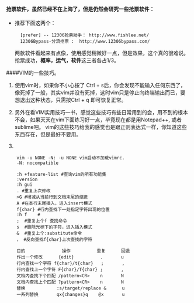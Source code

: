 #### 抢票软件，虽然已经不在上海了，但是仍然会研究一些抢票软件： 
- 推荐下面这两个： 

        [prefer] -- 12306抢票助手： http://www.fishlee.net/  
        12306Bypass-分流抢票 :  http://www.12306bypass.com/  

    两款软件看起来有点像，使用感觉稍微好一点，但是效果，这个真的很难说。 
抢票成功，**概率，运气，软件**这三者各占1/3。  

####VIM的一些技巧。 
1. 使用vim时，如果你不小心按了 Ctrl + s后，你会发现不能输入任何东西了，像死掉了一般，其实vim并没有死掉，这时vim只是停止向终端输出而已，要想退出这种状态，只需按Ctrl + q 即可恢复正常。 

2. 另外在看VIM实用技巧一书，感觉这些技巧有些日常用到的会，用不到的根本不会，如果天天在vim下面练习好一点，毕竟现在都是用Notepad++, 或者sublime吧。
vim的这些技巧给我的感觉也是跟正则表达式一样，你知道这些东西存在，但是最好不要用。 

3. 
        

        vim -u NONE -N: -u NONE vim启动不加载vimrc.
        -N: nocompatible

        :h +feature-list #查询vim的所有功能集
        :version
        :h gui
        . #重复上次修改
        >G #增减从当前行到文档末尾的缩进
        A #在本行末尾插入，进入insert模式
        f{char} #行内查找下一处指定字符出现的位置
        :h f    #
        ;  #重复上个f 查找命令
        s  #删除光标下的字符，进入插入模式
        &  #重复上个:substitute命令
        ， #反向查找f{char}上次查找的字符
    
        目的              操作          重复      回退
        作出一个修改      {edit}          .       u
        行内查找一个字符 f{char}/t{char}   ;       ,
        行内查找上一个字符 F{char}/T{char} ;       ,
        文档内查找下个匹配 /pattern<CR>    n       N
        文档内查找上个匹配 ?pattern<CR>    n       N
        替换            :s/target/replace &      u
        一系列替换       qx{changes}q    @x       u
    
